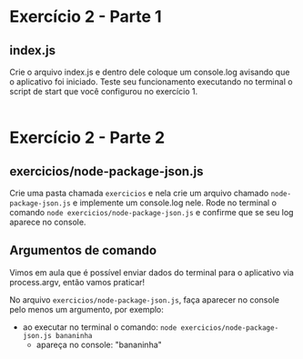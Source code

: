 # Exercício 2 - Parte 1
## index.js
Crie o arquivo index.js e dentro dele coloque um console.log avisando que o aplicativo foi iniciado. Teste seu funcionamento executando no terminal o script de start que você configurou no exercício 1.
<br><br>
# Exercício 2 - Parte 2

## exercicios/node-package-json.js
Crie uma pasta chamada ```exercicios``` e nela crie um arquivo chamado ```node-package-json.js``` e implemente um console.log nele.
Rode no terminal o comando ```node exercicios/node-package-json.js``` e confirme que se seu log aparece no console.

## Argumentos de comando
Vimos em aula que é possível enviar dados do terminal para o aplicativo via process.argv, então vamos praticar!

No arquivo ```exercicios/node-package-json.js```, faça aparecer no console pelo menos um argumento, por exemplo:
- ao executar no terminal o comando: ```node exercicios/node-package-json.js bananinha```
    - apareça no console: "bananinha"
